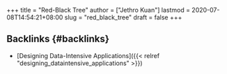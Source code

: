 +++
title = "Red-Black Tree"
author = ["Jethro Kuan"]
lastmod = 2020-07-08T14:54:21+08:00
slug = "red_black_tree"
draft = false
+++

## Backlinks {#backlinks}

- [Designing Data-Intensive Applications]({{< relref "designing_dataintensive_applications" >}})
